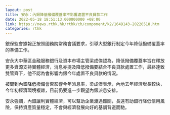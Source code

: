 ```yaml
---
layout: post
title: 安永：內銀降低撥備覆蓋率不影響處置不良貸款工作
date: 2022-05-18 18:51:13.000000000 +08:00
link: https://news.rthk.hk/rthk/ch/component/k2/1649143-20220518.htm
categories: rthk
---
```


銀保監會據報正按照國務院常務會議要求，引導大型銀行制定今年降低撥備覆蓋率的準備工作。

安永大中華區金融服務銀行及資本市場主管梁成傑認為，降低撥備覆蓋率旨在釋放更多資源支持實體經濟，消息亦提及降低撥備要結合不良貸款處置工作，最終達致雙管齊下，他不認為會影響內銀今年處置不良貸款的情況。

被問到內銀降低撥備會否影響今年派息率，梁成傑表示，內地去年經濟增長較快，今年初經濟環境複雜，目前仍要進一步觀望內銀派息安排。

安永強調，內銀讓利實體經濟，可以幫助企業渡過難關，長遠有助銀行降低信用風險，保持資產質量穩定，不會與經濟發展向好的基調背道而馳。
